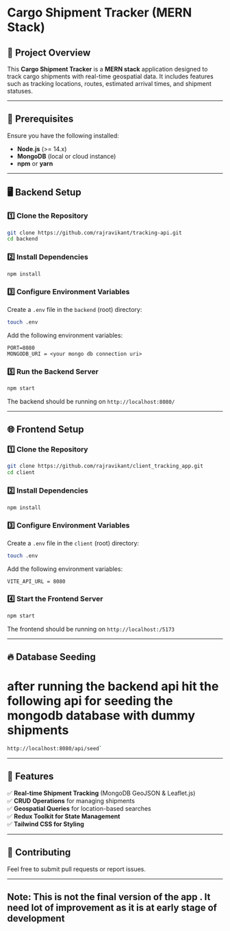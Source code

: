 # Cargo Shipment Tracker (MERN Stack)

## 🚀 Project Overview
This **Cargo Shipment Tracker** is a **MERN stack** application designed to track cargo shipments with real-time geospatial data. It includes features such as tracking locations, routes, estimated arrival times, and shipment statuses.

---

## 📌 Prerequisites
Ensure you have the following installed:
- **Node.js** (>= 14.x)
- **MongoDB** (local or cloud instance)
- **npm** or **yarn**

---

## 🖥 Backend Setup

### **1️⃣ Clone the Repository**
```sh
git clone https://github.com/rajravikant/tracking-api.git
cd backend
```

### **2️⃣ Install Dependencies**
```sh
npm install
```

### **3️⃣ Configure Environment Variables**
Create a `.env` file in the `backend` (root) directory:
```sh
touch .env
```
Add the following environment variables:
```
PORT=8080
MONGODB_URI = <your mongo db connection uri>
```

### **5️⃣ Run the Backend Server**
```sh
npm start
```
The backend should be running on `http://localhost:8080/`

---

## 🌐 Frontend Setup

### **1️⃣ Clone the Repository**
```sh
git clone https://github.com/rajravikant/client_tracking_app.git
cd client
```

### **2️⃣ Install Dependencies**
```sh
npm install
```

### **3️⃣ Configure Environment Variables**
Create a `.env` file in the `client` (root) directory:
```sh
touch .env
```
Add the following environment variables:
```
VITE_API_URL = 8080
```

### **4️⃣ Start the Frontend Server**
```sh
npm start
```
The frontend should be running on `http://localhost:/5173`

---

## 🔥 Database Seeding
# after running the backend api hit the following api for seeding the mongodb database with dummy shipments
```sh
http://localhost:8080/api/seed`
```

---

## 🚀 Features
✅ **Real-time Shipment Tracking** (MongoDB GeoJSON & Leaflet.js)  
✅ **CRUD Operations** for managing shipments  
✅ **Geospatial Queries** for location-based searches  
✅ **Redux Toolkit for State Management**  
✅ **Tailwind CSS for Styling**  

---

## 🤝 Contributing
Feel free to submit pull requests or report issues.

---

## Note: This is not the final version of the app . It need lot of improvement as it is at early stage of development 
